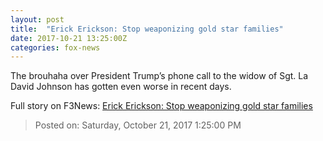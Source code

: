 ```yaml
---
layout: post
title:  "Erick Erickson: Stop weaponizing gold star families"
date: 2017-10-21 13:25:00Z
categories: fox-news
---
```


The brouhaha over President Trump’s phone call to the widow of Sgt. La David Johnson has gotten even worse in recent days.


Full story on F3News: [Erick Erickson: Stop weaponizing gold star families](http://www.f3nws.com/n/Wn4A2C)

> Posted on: Saturday, October 21, 2017 1:25:00 PM
